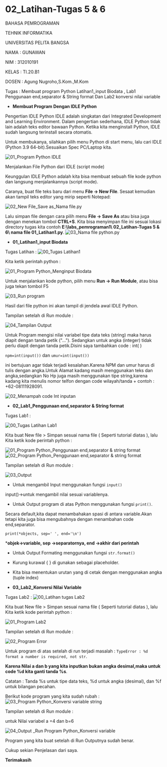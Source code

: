 # 02\_Latihan-Tugas 5 & 6

BAHASA PEMROGRAMAN

TEHNIK INFORMATIKA

UNIVERSITAS PELITA BANGSA

NAMA : GUNAWAN

NIM     : 312010191

KELAS   : TI.20.B1

DOSEN   : Agung Nugroho,S.Kom.,M.Kom

Tugas   : Membuat program Python Latihan1_input Biodata , Lab1 Penggunaan end,separator & String format Dan Lab2 konversi nilai variable

- **Membuat Program Dengan IDLE Python**
  
Pengertian IDLE Python
IDLE adalah singkatan dari Integrated Development and Learning Environment. Dalam pengertian sederhana, IDLE Python tidak lain adalah teks editor bawaan Python. Ketika kita menginstall Python, IDLE sudah langsung terinstall secara otomatis. 
 
 Untuk membukanya, silahkan pilih menu Python di start menu, lalu cari IDLE (Python 3.9 64-bit).Sesuaikan Spec PC/Laptop kita.
 
 ![01_Program Python IDLE](https://i.imgur.com/NElTqOS.jpg)

 Menjalankan File Python dari IDLE (script mode)
 
Keunggulan IDLE Python adalah kita bisa membuat sebuah file kode python dan langsung menjalankannya (script mode).

Caranya, buat file teks baru dari menu **File -> New File**. Sesaat kemudian akan tampil teks editor yang mirip seperti Notepad:

![02_New File_Save as_Nama file.py](https://i.imgur.com/GsGDsQA.jpg)

Lalu simpan file dengan cara pilih menu **File -> Save As** atau bisa juga dengan menekan tombol **CTRL+S**. Kita bisa menyimpan file ini sesuai lokasi directory tugas kita contoh **E:\labs_pemrograman1\ 02_Latihan-Tugas 5 & 6\ nama file 01_Latihan1.py**.
![03_Nama file python.py](https://i.imgur.com/ZVZEuOO.jpg)

- **01_Latihan1_input Biodata**

Tugas Latihan :
![00_Tugas Latihan1](https://i.imgur.com/afpvKfb.jpg)

Kita ketik perintah python :

![01_Program Python_Menginput Biodata](https://i.imgur.com/KQqvhHk.jpg)

Untuk menjalankan kode python, pilih menu **Run -> Run Module**, atau bisa juga tekan tombol F5

![03_Run program](https://i.imgur.com/y6jUAot.jpg)

Hasil dari file python ini akan tampil di jendela awal IDLE Python.

Tampilan setelah di Run module :

![04_Tampilan Output](https://i.imgur.com/MDTsWZF.jpg)

Untuk Program mengisi nilai variabel tipe data teks (string) maka harus diapit dengan tanda petik ("..."). Sedangkan untuk angka (integer) tidak perlu diapit dengan tanda petik.Disini saya tambahkan code : int( )

``npm=int(input())`` dan ``umur=int(input())`` 

ini bertujuan agar tidak terjadi kesalahan.Karena NPM dan umur harus di tulis dengan angka.Untuk Alamat kadang masih menggunakan teks dan angka,sedangkan No Hp juga masih menggunakan tipe string,karena kadang kita menulis nomor telfon dengan code wilayah/tanda + contoh : +62-08111928091. 

![02_Menampah code Int inputan](https://i.imgur.com/gGrJ6ce.jpg)

 - **02_Lab1_Penggunaan end,separator & String format**

Tugas Lab1 :

![00_Tugas Latihan Lab1](https://i.imgur.com/Tnvm7gv.jpg)

Kita buat New file > Simpan sesuai nama file ( Seperti tutorial diatas ), lalu Kita ketik kode perintah python :

![01_Program Python_Penggunaan end,separator & string format](https://i.imgur.com/UrzfAKy.jpg)
![02_Program Python_Penggunaan end,separator & string format](https://i.imgur.com/9PstjxU.jpg)

Tampilan setelah di Run module :

![03_Output](https://i.imgur.com/Ukw7Gjv.jpg)

- Untuk mengambil Input menggunakan fungsi ``input()``

input()->untuk mengambil nilai sesuai variablenya.

- Untuk Output program di atas Python menggunakan fungsi ``print()``.

Secara default,kita dapat menambahakan spasi di antara variable.Akan tetapi kita juga bisa mengubahnya dengan menambahan code end,separator.

 ``print(*objects, sep=' ', end='\n')``
 
***objek->variable, sep ->separatornya, end ->akhir dari perintah**

- Untuk Output Formating menggunakan fungsi ``str.format()``

- Kurung kurawal { } di gunakan sebagai placeholder.
- Kita bisa menentukan urutan yang di cetak dengan menggunakan angka (tuple index)

- **03_Lab2_Konversi Nilai Variable**

Tugas Lab2 :
![00_Latihan tugas Lab2](https://i.imgur.com/gWl2chL.jpg)

Kita buat New file > Simpan sesuai nama file ( Seperti tutorial diatas ), lalu Kita ketik kode perintah python :

![01_Program Lab2](https://i.imgur.com/NZV3JM2.jpg)

Tampilan setelah di Run module :

![02_Program Error](https://i.imgur.com/qHRYBHW.jpg)

Untuk program di atas setelah di run terjadi masalah : ``TypeError : %d format a number is required, not str``.

**Karena Nilai a dan b yang kita inputkan bukan angka desimal,maka untuk code %d kita ganti tanda %s**.

Catatan : Tanda %s untuk tipe data teks, %d untuk angka (desimal), dan %f untuk bilangan pecahan.

Berikut kode program yang kita sudah rubah :
![03_Program Python_Konversi variable string](https://i.imgur.com/RNJrerM.jpg)


Tampilan setelah di Run module :

untuk Nilai variabel a =4 dan b=6

![04_Output _Run Program Python_Konversi variable](https://i.imgur.com/ex24c6l.jpg)

Program yang kita buat setelah di Run Outputnya sudah benar.

Cukup sekian Penjelasan dari saya.

**Terimakasih**